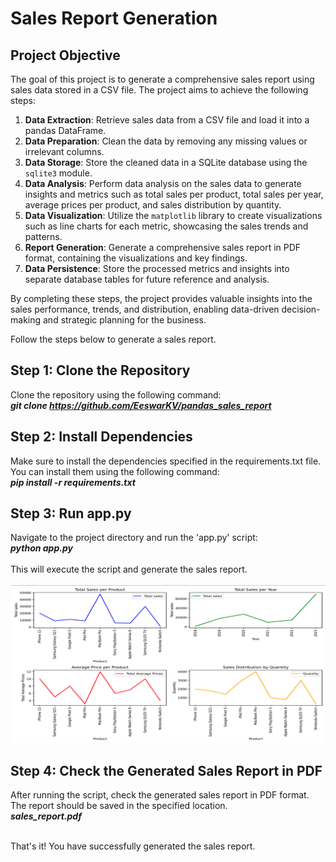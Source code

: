 # Sales Report Generation

## Project Objective

The goal of this project is to generate a comprehensive sales report using sales data stored in a CSV file. The project aims to achieve the following steps:

1. **Data Extraction**: Retrieve sales data from a CSV file and load it into a pandas DataFrame.
2. **Data Preparation**: Clean the data by removing any missing values or irrelevant columns.
3. **Data Storage**: Store the cleaned data in a SQLite database using the `sqlite3` module.
4. **Data Analysis**: Perform data analysis on the sales data to generate insights and metrics such as total sales per product, total sales per year, average prices per product, and sales distribution by quantity.
5. **Data Visualization**: Utilize the `matplotlib` library to create visualizations such as line charts for each metric, showcasing the sales trends and patterns.
6. **Report Generation**: Generate a comprehensive sales report in PDF format, containing the visualizations and key findings.
7. **Data Persistence**: Store the processed metrics and insights into separate database tables for future reference and analysis.

By completing these steps, the project provides valuable insights into the sales performance, trends, and distribution, enabling data-driven decision-making and strategic planning for the business.

Follow the steps below to generate a sales report.

## Step 1: Clone the Repository

Clone the repository using the following command:
<br><em><strong>git clone https://github.com/EeswarKV/pandas_sales_report</em></strong>

## Step 2: Install Dependencies

Make sure to install the dependencies specified in the requirements.txt file. You can install them using the following command:
<br><em><strong>pip install -r requirements.txt</em></strong>

## Step 3: Run app.py

Navigate to the project directory and run the 'app.py' script:
<br><em><strong>python app.py</em></strong>
<br><br>This will execute the script and generate the sales report.<br><br>
![sales report](https://github.com/EeswarKV/pandas_sales_report/blob/main/sample_report.png?raw=true)

## Step 4: Check the Generated Sales Report in PDF

After running the script, check the generated sales report in PDF format. The report should be saved in the specified location.
<br><em><strong>sales_report.pdf</em></strong><br><br>

That's it! You have successfully generated the sales report.
